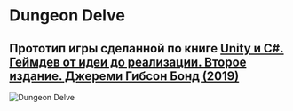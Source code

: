 # Dungeon Delve
## Прототип игры сделанной по книге [Unity и C#. Геймдев от идеи до реализации. Второе издание. Джереми Гибсон Бонд (2019)](https://www.ozon.ru/product/unity-i-c-geymdev-ot-idei-do-realizatsii-2-e-izd-378680333/?sh=YMUSRXwHmQ)
![Dungeon Delve](https://ic.wampi.ru/2023/04/30/anim.md.gif)
